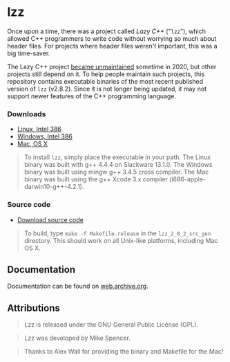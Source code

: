# lzz

Once upon a time, there was a project called *Lazy C++* ("`lzz`"), which allowed C++ programmers to write code without worrying so much about header files. For projects where header files weren't important, this was a big time-saver.

The Lazy C++ project [became unmaintained](https://github.com/mjspncr/lzz3/issues/32) sometime in 2020, but other projects still depend on it. To help people maintain such projects, this repository contains executable binaries of the most recent published version of `lzz` (v2.8.2). Since it is not longer being updated, it may not support newer features of the C++ programming language.

### Downloads

- [Linux, Intel 386](./downloads/lzz_2_8_2_linux.zip?raw=1)
- [Windows, Intel 386](./downloads/lzz_2_8_2_windows.zip?raw=1)
- [Mac, OS X](./downloads/lzz_2_8_2_mac.zip?raw=1)

> To install `lzz`, simply place the executable in your path. The Linux binary was built with g++ 4.4.4 on Slackware 13.1.0. The Windows binary was built using mingw g++ 3.4.5 cross compiler. The Mac binary was built using the g++ Xcode 3.x compiler (i686-apple-darwin10-g++-4.2.1).

### Source code

- [Download source code](./downloads/lzz_2_8_2_src_gen.zip?raw=1)

> To build, type `make -f Makefile.release` in the `lzz_2_8_2_src_gen` directory. This should work on all Unix-like platforms, including Mac OS X.

## Documentation

Documentation can be found on [web.archive.org](http://web.archive.org/web/20200203175114/http://www.lazycplusplus.com/doc.html).

## Attributions

> Lzz is released under the GNU General Public License (GPL).

> Lzz was developed by Mike Spencer.

> Thanks to Alex Wall for providing the binary and Makefile for the Mac!
